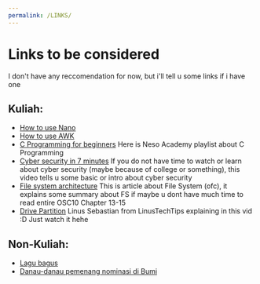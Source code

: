 ```yaml
---
permalink: /LINKS/
---
```


# Links to be considered
I don't have any reccomendation for now, but i'll tell u some links if i have one
<br>
## Kuliah: 
- [How to use Nano](https://www.youtube.com/watch?v=Jf0ZJZJ8jlI) <br>
- [How to use AWK](https://www.youtube.com/watch?v=9YOZmI-zWok) <br>
- [C Programming for beginners](https://youtube.com/playlist?list=PLBlnK6fEyqRhX6r2uhhlubuF5QextdCSM) Here is Neso Academy playlist about C Programming <br>
- [Cyber security in 7 minutes](https://www.youtube.com/watch?v=inWWhr5tnEA) If you do not have time to watch or learn about cyber security (maybe because of college or something), this video tells u some basic or intro about cyber security <br>
- [File system architecture](https://www.freecodecamp.org/news/file-systems-architecture-explained/) This is article about File System (ofc), it explains some summary about FS if maybe u dont have much time to read entire OSC10 Chapter 13-15 <br>
- [Drive Partition](https://www.youtube.com/watch?v=AeUM4kR67XQ) Linus Sebastian from LinusTechTips explaining in this vid :D Just watch it hehe

## Non-Kuliah:
- [Lagu bagus](https://ristek.link/kabooor)
- [Danau-danau pemenang nominasi di Bumi](https://en.wikipedia.org/wiki/Lake#Notable_lakes_on_Earth)
